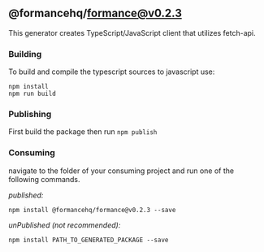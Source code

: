 ## @formancehq/formance@v0.2.3

This generator creates TypeScript/JavaScript client that utilizes fetch-api.

### Building

To build and compile the typescript sources to javascript use:
```
npm install
npm run build
```

### Publishing

First build the package then run ```npm publish```

### Consuming

navigate to the folder of your consuming project and run one of the following commands.

_published:_

```
npm install @formancehq/formance@v0.2.3 --save
```

_unPublished (not recommended):_

```
npm install PATH_TO_GENERATED_PACKAGE --save
